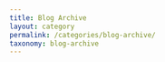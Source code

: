 ```yaml
---
title: Blog Archive
layout: category
permalink: /categories/blog-archive/
taxonomy: blog-archive
---
```

